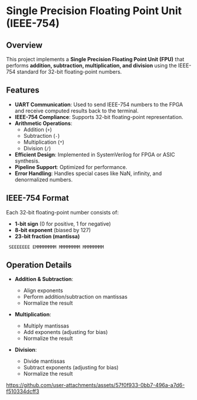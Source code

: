 # Single Precision Floating Point Unit (IEEE-754)

## Overview
This project implements a **Single Precision Floating Point Unit (FPU)** that performs **addition, subtraction, multiplication, and division** using the IEEE-754 standard for 32-bit floating-point numbers.

## Features
- **UART Communication**: Used to send IEEE-754 numbers to the FPGA and receive computed results back to the terminal.
- **IEEE-754 Compliance**: Supports 32-bit floating-point representation.
- **Arithmetic Operations**: 
  - Addition (`+`)
  - Subtraction (`-`)
  - Multiplication (`*`)
  - Division (`/`)
- **Efficient Design**: Implemented in SystemVerilog for FPGA or ASIC synthesis.
- **Pipeline Support**: Optimized for performance.
- **Error Handling**: Handles special cases like NaN, infinity, and denormalized numbers.

## IEEE-754 Format
Each 32-bit floating-point number consists of:
- **1-bit sign** (0 for positive, 1 for negative)
- **8-bit exponent** (biased by 127)
- **23-bit fraction (mantissa)**

```
 SEEEEEEE EMMMMMMMM MMMMMMMM MMMMMMMM
```

## Operation Details
- **Addition & Subtraction**:
  - Align exponents
  - Perform addition/subtraction on mantissas
  - Normalize the result

- **Multiplication**:
  - Multiply mantissas
  - Add exponents (adjusting for bias)
  - Normalize the result

- **Division**:
  - Divide mantissas
  - Subtract exponents (adjusting for bias)
  - Normalize the result

https://github.com/user-attachments/assets/57f0f933-0bb7-496a-a7d6-f510334dcff3

